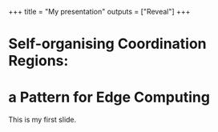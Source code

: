 +++
title = "My presentation"
outputs = ["Reveal"]
+++

# Self-organising Coordination Regions:
# a Pattern for Edge Computing

This is my first slide.
